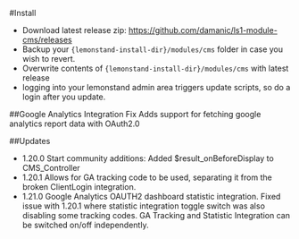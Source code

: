 #Install
- Download latest release zip: https://github.com/damanic/ls1-module-cms/releases
- Backup your `{lemonstand-install-dir}/modules/cms` folder in case you wish to revert.
- Overwrite contents of `{lemonstand-install-dir}/modules/cms` with latest release
- logging into your lemonstand admin area triggers update scripts, so do a login after you update.

##Google Analytics Integration Fix
Adds support for fetching google analytics report data with OAuth2.0

##Updates

- 1.20.0 Start community additions: Added $result_onBeforeDisplay to CMS_Controller
- 1.20.1 Allows for GA tracking code to be used, separating it from the broken ClientLogin integration.
- 1.21.0 Google Analytics OAUTH2 dashboard statistic integration.  Fixed issue with 1.20.1 where statistic integration toggle switch was also disabling some tracking codes. GA Tracking and Statistic Integration can be switched on/off independently.